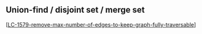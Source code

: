 ## Union-find / disjoint set / merge set

[[LC-1579-remove-max-number-of-edges-to-keep-graph-fully-traversable]]

[//begin]: # "Autogenerated link references for markdown compatibility"
[LC-1579-remove-max-number-of-edges-to-keep-graph-fully-traversable]: <../../data structures/graphs/competitive/hard/LC-1579-remove-max-number-of-edges-to-keep-graph-fully-traversable> "LC-1579-remove-max-number-of-edges-to-keep-graph-fully-traversable"
[//end]: # "Autogenerated link references"